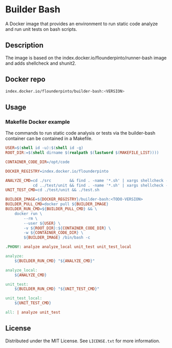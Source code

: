 # Builder Bash
A Docker image that provides an environment to run static code analyze and run unit tests on bash scripts.

## Description
The image is based on the index.docker.io/flounderpinto/runner-bash image and adds shellcheck and shunit2.

## Docker repo
```bash
index.docker.io/flounderpinto/builder-bash:<VERSION>
```

## Usage

### Makefile Docker example
The commands to run static code analysis or tests via the builder-bash container can be contained in a Makefile.

```Makefile
USER=$(shell id -u):$(shell id -g)
ROOT_DIR:=$(shell dirname $(realpath $(lastword $(MAKEFILE_LIST))))

CONTAINER_CODE_DIR=/opt/code

DOCKER_REGISTRY=index.docker.io/flounderpinto

ANALYZE_CMD=cd ./src        && find . -name '*.sh' | xargs shellcheck -x && \
            cd ../test/unit && find . -name '*.sh' | xargs shellcheck -x
UNIT_TEST_CMD=cd ./test/unit && ./test.sh

BUILDER_IMAGE=${DOCKER_REGISTRY}/builder-bash:<TODO-VERSION>
BUILDER_PULL_CMD=docker pull ${BUILDER_IMAGE}
BUILDER_RUN_CMD=${BUILDER_PULL_CMD} && \
    docker run \
        --rm \
        --user ${USER} \
        -v ${ROOT_DIR}:${CONTAINER_CODE_DIR} \
        -w ${CONTAINER_CODE_DIR} \
        ${BUILDER_IMAGE} /bin/bash -c

.PHONY: analyze analyze_local unit_test unit_test_local

analyze:
	${BUILDER_RUN_CMD} "${ANALYZE_CMD}"

analyze_local:
	${ANALYZE_CMD}

unit_test:
	${BUILDER_RUN_CMD} "${UNIT_TEST_CMD}"

unit_test_local:
	${UNIT_TEST_CMD}

all: | analyze unit_test
```

## License
Distributed under the MIT License. See `LICENSE.txt` for more information.